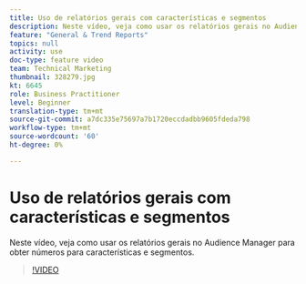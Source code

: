 ```yaml
---
title: Uso de relatórios gerais com características e segmentos
description: Neste vídeo, veja como usar os relatórios gerais no Audience Manager para obter números para características e segmentos.
feature: "General & Trend Reports"
topics: null
activity: use
doc-type: feature video
team: Technical Marketing
thumbnail: 328279.jpg
kt: 6645
role: Business Practitioner
level: Beginner
translation-type: tm+mt
source-git-commit: a7dc335e75697a7b1720eccdadbb9605fdeda798
workflow-type: tm+mt
source-wordcount: '60'
ht-degree: 0%

---
```



# Uso de relatórios gerais com características e segmentos

Neste vídeo, veja como usar os relatórios gerais no Audience Manager para obter números para características e segmentos.

>[!VIDEO](https://video.tv.adobe.com/v/328279/?quality=12&learn=on)
